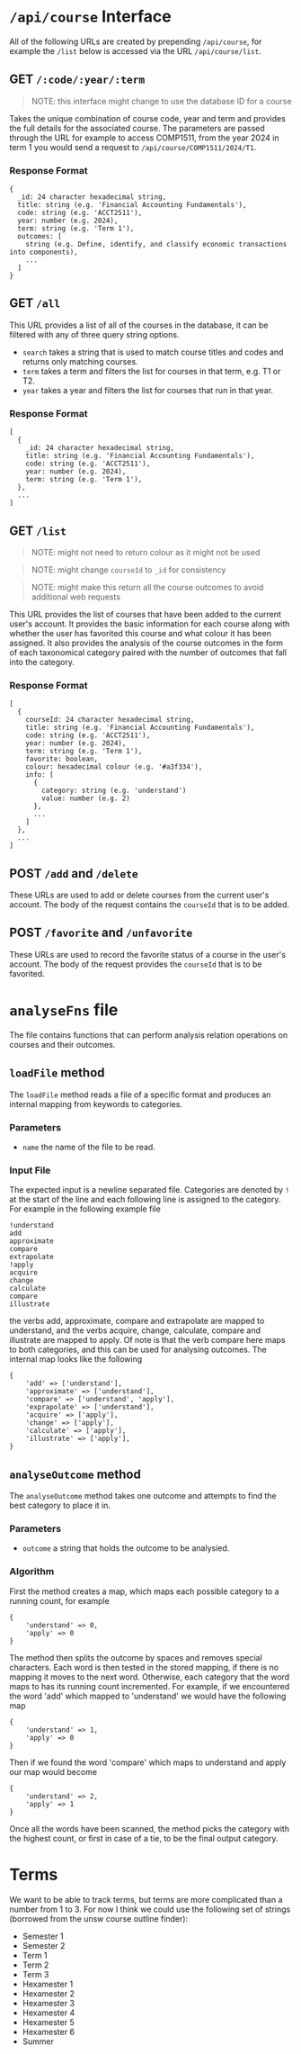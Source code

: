 # `/api/course` Interface

All of the following URLs are created by prepending `/api/course`, for example
the `/list` below is accessed via the URL `/api/course/list`.

## GET `/:code/:year/:term`

> NOTE: this interface might change to use the database ID for a course

Takes the unique combination of course code, year and term and provides the
full details for the associated course. The parameters are passed through the 
URL for example to access COMP1511, from the year 2024 in term 1 you would 
send a request to `/api/course/COMP1511/2024/T1`.

### Response Format

```
{
  _id: 24 character hexadecimal string,
  title: string (e.g. 'Financial Accounting Fundamentals'),
  code: string (e.g. 'ACCT2511'),
  year: number (e.g. 2024),
  term: string (e.g. 'Term 1'),
  outcomes: [
    string (e.g. Define, identify, and classify economic transactions into components),
    ...
  ]
}
```

## GET `/all`

This URL provides a list of all of the courses in the database, it can be filtered 
with any of three query string options.

- `search` takes a string that is used to match course titles and codes and returns
  only matching courses.
- `term` takes a term and filters the list for courses in that term,
  e.g. T1 or T2.
- `year` takes a year and filters the list for courses that run in that year.

### Response Format

```
[
  {
    _id: 24 character hexadecimal string,
    title: string (e.g. 'Financial Accounting Fundamentals'),
    code: string (e.g. 'ACCT2511'),
    year: number (e.g. 2024),
    term: string (e.g. 'Term 1'),
  },
  ... 
]
```

## GET `/list`

> NOTE: might not need to return colour as it might not be used

> NOTE: might change `courseId` to `_id` for consistency

> NOTE: might make this return all the course outcomes to avoid additional 
> web requests

This URL provides the list of courses that have been added to the current user's 
account. It provides the basic information for each course along with whether 
the user has favorited this course and what colour it has been assigned. It also
provides the analysis of the course outcomes in the form of each taxonomical category
paired with the number of outcomes that fall into the category.

### Response Format

```
[
  {
    courseId: 24 character hexadecimal string,
    title: string (e.g. 'Financial Accounting Fundamentals'),
    code: string (e.g. 'ACCT2511'),
    year: number (e.g. 2024),
    term: string (e.g. 'Term 1'),
    favorite: boolean,
    colour: hexadecimal colour (e.g. '#a3f334'),
    info: [
      {
        category: string (e.g. 'understand')
        value: number (e.g. 2)
      },
      ...
    ]
  },
  ...
]
```

## POST `/add` and `/delete`

These URLs are used to add or delete courses from the current user's account.
The body of the request contains the `courseId` that is to be added.

## POST `/favorite` and `/unfavorite`

These URLs are used to record the favorite status of a course in the user's 
account. The body of the request provides the `courseId` that is to be favorited.

# `analyseFns` file

The file contains functions that can perform analysis relation operations on 
courses and their outcomes.

## `loadFile` method

The `loadFile` method reads a file of a specific format and produces an internal 
mapping from keywords to categories.

### Parameters

- `name` the name of the file to be read.

### Input File

The expected input is a newline separated file. Categories are denoted by `!` at 
the start of the line and each following line is assigned to the category. For 
example in the following example file

```
!understand
add
approximate
compare
extrapolate
!apply
acquire
change
calculate
compare
illustrate
```

the verbs add, approximate, compare and extrapolate are mapped to understand,
and the verbs acquire, change, calculate, compare and illustrate are mapped to apply.
Of note is that the verb compare here maps to both categories, and this can be used
for analysing outcomes. The internal map looks like the following

```
{
    'add' => ['understand'],
    'approximate' => ['understand'],
    'compare' => ['understand', 'apply'],
    'exprapolate' => ['understand'],
    'acquire' => ['apply'],
    'change' => ['apply'],
    'calculate' => ['apply'],
    'illustrate' => ['apply'],
}
```

## `analyseOutcome` method

The `analyseOutcome` method takes one outcome and attempts to find the best 
category to place it in.

### Parameters

- `outcome` a string that holds the outcome to be analysied.

### Algorithm

First the method creates a map, which maps each possible category to a running 
count, for example

```
{
    'understand' => 0,
    'apply' => 0
}
```

The method then splits the outcome by spaces and removes special characters. Each 
word is then tested in the stored mapping, if there is no mapping it moves to
the next word. Otherwise, each category that the word maps to has its running 
count incremented. For example, if we encountered the word 'add' which mapped to
'understand' we would have the following map

```
{
    'understand' => 1,
    'apply' => 0
}
```

Then if we found the word 'compare' which maps to understand and apply our map would
become 

```
{
    'understand' => 2,
    'apply' => 1
}
```

Once all the words have been scanned, the method picks the category with the highest
count, or first in case of a tie, to be the final output category.

# Terms

We want to be able to track terms, but terms are more complicated than 
a number from 1 to 3. For now I think we could use the following set of 
strings (borrowed from the unsw course outline finder):

- Semester 1
- Semester 2
- Term 1
- Term 2
- Term 3
- Hexamester 1
- Hexamester 2
- Hexamester 3
- Hexamester 4
- Hexamester 5
- Hexamester 6
- Summer

